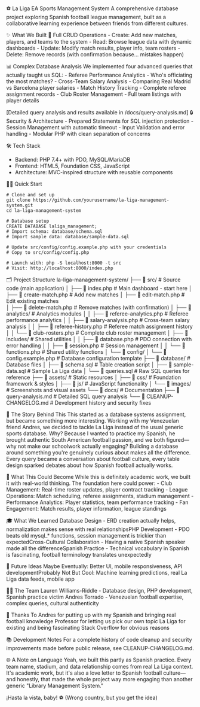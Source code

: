⚽ La Liga EA Sports Management System
A comprehensive database project exploring Spanish football league management, built as a collaborative learning experience between friends from different cultures.
   
✨ What We Built
🔄 Full CRUD Operations
	- Create: Add new matches, players, and teams to the system
	- Read: Browse league data with dynamic dashboards
	- Update: Modify match results, player info, team rosters
	- Delete: Remove records (with confirmation because... mistakes happen)

📊 Complex Database Analysis
We implemented four advanced queries that actually taught us SQL:
	- Referee Performance Analytics - Who's officiating the most matches?
	- Cross-Team Salary Analysis - Comparing Real Madrid vs Barcelona player salaries
	- Match History Tracking - Complete referee assignment records
	- Club Roster Management - Full team listings with player details

[Detailed query analysis and results available in /docs/query-analysis.md]
🔒 Security & Architecture
	- Prepared Statements for SQL injection protection
	- Session Management with automatic timeout
	- Input Validation and error handling
	- Modular PHP with clean separation of concerns

🛠️ Tech Stack
  - Backend: PHP 7.4+ with PDO, MySQL/MariaDB
  - Frontend: HTML5, Foundation CSS, JavaScript
  - Architecture: MVC-inspired structure with reusable components

🏃‍♂️ Quick Start
```
# Clone and set up
git clone https://github.com/yourusername/la-liga-management-system.git
cd la-liga-management-system

# Database setup
CREATE DATABASE laliga_management;
# Import schema: database/schema.sql
# Import sample data: database/sample-data.sql

# Update src/config/config.example.php with your credentials
# Copy to src/config/config.php

# Launch with: php -S localhost:8000 -t src
# Visit: http://localhost:8000/index.php
```

🗂️ Project Structure
la-liga-management-system/
├── 📁 src/                           # Source code (main application)
│   ├── 📄 index.php                  # Main dashboard - start here
│   ├── 📄 create-match.php           # Add new matches
│   ├── 📄 edit-match.php             # Edit existing matches  
│   ├── 📄 delete-match.php           # Remove matches (with confirmation)
│   ├── 📁 analytics/                 # Analytics modules
│   │   ├── 📄 referee-analytics.php  # Referee performance analytics
│   │   ├── 📄 salary-analysis.php    # Cross-team salary analysis
│   │   ├── 📄 referee-history.php    # Referee match assignment history
│   │   └── 📄 club-rosters.php       # Complete club roster management
│   ├── 📁 includes/                  # Shared utilities
│   │   ├── 📄 database.php           # PDO connection with error handling
│   │   ├── 📄 session.php            # Session management
│   │   └── 📄 functions.php          # Shared utility functions
│   └── 📁 config/
│       └── 📄 config.example.php     # Database configuration template
├── 📁 database/                      # Database files
│   ├── 📄 schema.sql                 # Table creation script
│   ├── 📄 sample-data.sql            # Sample La Liga data
│   └── 📄 queries.sql                # Raw SQL queries for reference
├── 📁 assets/                        # Static resources
│   ├── 📁 css/                       # Foundation framework & styles
│   ├── 📁 js/                        # JavaScript functionality
│   └── 📁 images/                    # Screenshots and visual assets
└── 📁 docs/                          # Documentation
    ├── 📄 query-analysis.md          # Detailed SQL query analysis
    └── 📄 CLEANUP-CHANGELOG.md       # Development history and security fixes

🌟 The Story Behind This
This started as a database systems assignment, but became something more interesting. Working with my Venezuelan friend Andres, we decided to tackle La Liga instead of the usual generic sports database. Why? Because I wanted to practice my Spanish, he brought authentic South American football passion, and we both figured—why not make our schoolwork actually engaging?
Building a database around something you're genuinely curious about makes all the difference. Every query became a conversation about football culture, every table design sparked debates about how Spanish football actually works.

🎯 What This Could Become
While this is definitely academic work, we built it with real-world thinking. The foundation here could power:
	- Club Management: Real-time roster updates, player contract tracking
	- League Operations: Match scheduling, referee assignments, stadium management
	- Performance Analytics: Player statistics, team performance tracking
	- Fan Engagement: Match results, player information, league standings

🎓 What We Learned
Database Design - ERD creation actually helps, normalization makes sense with real relationshipsPHP Development - PDO beats old mysql_* functions, session management is trickier than expectedCross-Cultural Collaboration - Having a native Spanish speaker made all the differenceSpanish Practice - Technical vocabulary in Spanish is fascinating, football terminology translates unexpectedly

🔮 Future Ideas
Maybe Eventually: Better UI, mobile responsiveness, API developmentProbably Not But Cool: Machine learning predictions, real La Liga data feeds, mobile app

👨‍💻 The Team
Lauren Williams-Riddle - Database design, PHP development, Spanish practice victim
Andres Torrado - Venezuelan football expertise, complex queries, cultural authenticity

🙏 Thanks To
Andres for putting up with my Spanish and bringing real football knowledge 
Professor for letting us pick our own topic 
La Liga for existing and being fascinating 
Stack Overflow for obvious reasons

📚 Development Notes
For a complete history of code cleanup and security improvements made before public release, see CLEANUP-CHANGELOG.md.

🌐 A Note on Language
Yeah, we built this partly as Spanish practice. Every team name, stadium, and data relationship comes from real La Liga context. It's academic work, but it's also a love letter to Spanish football culture—and honestly, that made the whole project way more engaging than another generic "Library Management System."

¡Hasta la vista, baby! ⚽ (Wrong country, but you get the idea)